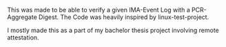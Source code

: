 

This was made to be able to verify a given IMA-Event Log with a PCR-Aggregate Digest.
The Code was heavily inspired by linux-test-project.

I mostly made this as a part of my bachelor thesis project involving remote attestation.
